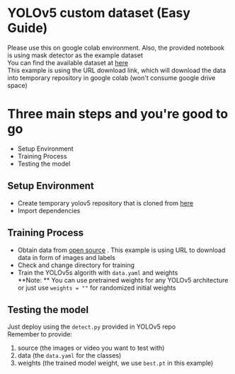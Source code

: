 # YOLOv5 custom dataset (Easy Guide)

Please use this on google colab environment. Also, the provided notebook is using mask detector as the example dataset <br/>
You can find the available dataset at [here](https://universe.roboflow.com/) <br/>
This example is using the URL download link, which will download the data into temporary repository in google colab (won't consume google drive space)

# Three main steps and you're good to go
- Setup Environment
- Training Process
- Testing the model

## Setup Environment
- Create temporary yolov5 repository that is cloned from [here](https://github.com/ultralytics/yolov5)
- Import dependencies

## Training Process
- Obtain data from [open source](https://universe.roboflow.com/) . This example is using URL to download data in form of images and labels<br/>
- Check and change directory for training
- Train the YOLOv5s algorith with `data.yaml` and weights <br/>
**Note: ** You can use pretrained weights for any YOLOv5 architecture or just use `weights = ""` for randomized initial weights


## Testing the model
Just deploy using the `detect.py` provided in YOLOv5 repo <br/>
Remember to provide:
1. source (the images or video you want to test with)
2. data (the `data.yaml` for the classes)
3. weights (the trained model weight, we use `best.pt` in this example)
